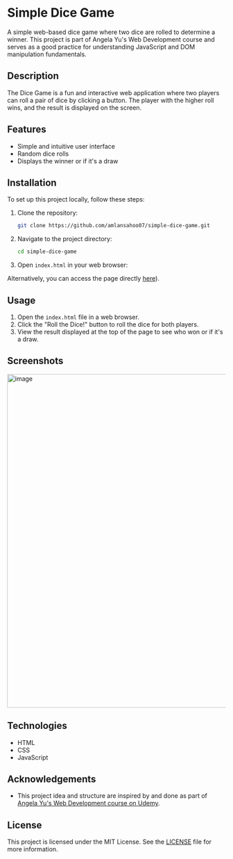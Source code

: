 # Simple Dice Game

A simple web-based dice game where two dice are rolled to determine a winner. This project is part of Angela Yu's Web Development course and serves as a good practice for understanding JavaScript and DOM manipulation fundamentals.

## Description

The Dice Game is a fun and interactive web application where two players can roll a pair of dice by clicking a button. The player with the higher roll wins, and the result is displayed on the screen.

## Features

- Simple and intuitive user interface
- Random dice rolls
- Displays the winner or if it's a draw

## Installation

To set up this project locally, follow these steps:

1. Clone the repository:
   ```sh
   git clone https://github.com/amlansahoo07/simple-dice-game.git
   ```
2. Navigate to the project directory:
   ```sh
   cd simple-dice-game
   ```
3. Open `index.html` in your web browser:

Alternatively, you can access the page directly [here](https://amlansahoo07.github.io/simple-dice-game/)).

## Usage

1. Open the `index.html` file in a web browser.
2. Click the "Roll the Dice!" button to roll the dice for both players.
3. View the result displayed at the top of the page to see who won or if it's a draw.

## Screenshots

<img width="768" alt="image" src="https://github.com/amlansahoo07/simple-dice-game/assets/35356517/d67a7d47-7756-49ce-9c91-c7f1c4363430">


## Technologies

- HTML
- CSS
- JavaScript

## Acknowledgements

- This project idea and structure are inspired by and done as part of [Angela Yu's Web Development course on Udemy](https://www.udemy.com/course/the-complete-web-development-bootcamp/).


## License

This project is licensed under the MIT License. See the [LICENSE](LICENSE) file for more information.
